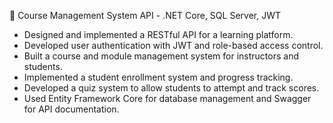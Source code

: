 🔹 Course Management System API - .NET Core, SQL Server, JWT
   - Designed and implemented a RESTful API for a learning platform.
   - Developed user authentication with JWT and role-based access control.
   - Built a course and module management system for instructors and students.
   - Implemented a student enrollment system and progress tracking.
   - Developed a quiz system to allow students to attempt and track scores.
   - Used Entity Framework Core for database management and Swagger for API documentation.
